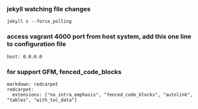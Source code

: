 ### jekyll watching file changes

    jekyll s --force_polling

### access vagrant 4000 port from host system, add this one line to configuration file

    host: 0.0.0.0

### for support GFM, fenced_code_blocks

    markdown: redcarpet
    redcarpet:
      extensions: ["no_intra_emphasis", "fenced_code_blocks", "autolink", "tables", "with_toc_data"]

